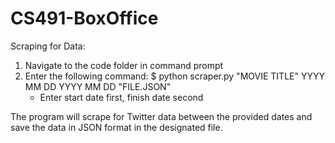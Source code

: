 # CS491-BoxOffice

Scraping for Data:
  1. Navigate to the code folder in command prompt
  2. Enter the following command:
      $ python scraper.py "MOVIE TITLE" YYYY MM DD YYYY MM DD "FILE.JSON"
        - Enter start date first, finish date second
        
The program will scrape for Twitter data between the provided dates and save the data in JSON format in the designated file.
